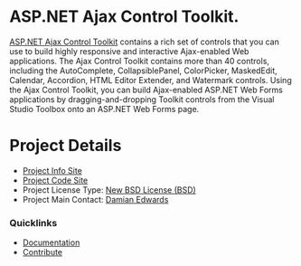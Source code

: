 # ASP.NET Ajax Control Toolkit.

[ASP.NET Ajax Control Toolkit](https://ajaxcontroltoolkit.codeplex.com/) contains a rich set of controls that you can use to build highly responsive and interactive Ajax-enabled Web applications. The Ajax Control Toolkit contains more than 40 controls, including the AutoComplete, CollapsiblePanel, ColorPicker, MaskedEdit, Calendar, Accordion, HTML Editor Extender, and Watermark controls. Using the Ajax Control Toolkit, you can build Ajax-enabled ASP.NET Web Forms applications by dragging-and-dropping Toolkit controls from the Visual Studio Toolbox onto an ASP.NET Web Forms page.

# Project Details

* [Project Info Site](https://ajaxcontroltoolkit.codeplex.com/)
* [Project Code Site](https://ajaxcontroltoolkit.codeplex.com/)
* Project License Type: [New BSD License (BSD)](https://ajaxcontroltoolkit.codeplex.com/license)
* Project Main Contact: [Damian Edwards](https://www.codeplex.com/site/users/view/damianedwards)

### Quicklinks

* [Documentation](https://ajaxcontroltoolkit.codeplex.com/documentation)
* [Contribute](https://ajaxcontroltoolkit.codeplex.com/wikipage?title=Contribute&referringTitle=Documentation)
